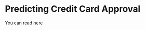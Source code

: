 # Predicting Credit Card Approval
You can read [here](https://github.com/davidimago/predict_cc_approval/blob/02d110788fb50e2d709f6ebdf910b608b0a8defb/notebook.ipynb)

